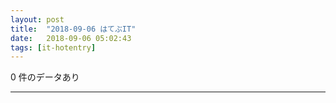 ```yaml
---
layout: post
title:  "2018-09-06 はてぶIT"
date:   2018-09-06 05:02:43
tags: [it-hotentry]
---
```

0 件のデータあり

<hr>
